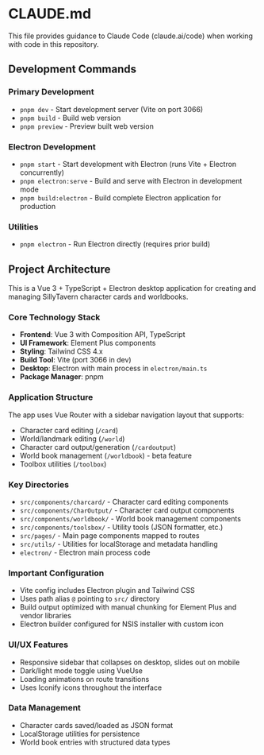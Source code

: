 # CLAUDE.md

This file provides guidance to Claude Code (claude.ai/code) when working with code in this repository.

## Development Commands

### Primary Development
- `pnpm dev` - Start development server (Vite on port 3066)
- `pnpm build` - Build web version
- `pnpm preview` - Preview built web version

### Electron Development
- `pnpm start` - Start development with Electron (runs Vite + Electron concurrently)
- `pnpm electron:serve` - Build and serve with Electron in development mode
- `pnpm build:electron` - Build complete Electron application for production

### Utilities
- `pnpm electron` - Run Electron directly (requires prior build)

## Project Architecture

This is a Vue 3 + TypeScript + Electron desktop application for creating and managing SillyTavern character cards and worldbooks.

### Core Technology Stack
- **Frontend**: Vue 3 with Composition API, TypeScript
- **UI Framework**: Element Plus components
- **Styling**: Tailwind CSS 4.x
- **Build Tool**: Vite (port 3066 in dev)
- **Desktop**: Electron with main process in `electron/main.ts`
- **Package Manager**: pnpm

### Application Structure

The app uses Vue Router with a sidebar navigation layout that supports:
- Character card editing (`/card`)
- World/landmark editing (`/world`) 
- Character card output/generation (`/cardoutput`)
- World book management (`/worldbook`) - beta feature
- Toolbox utilities (`/toolbox`)

### Key Directories
- `src/components/charcard/` - Character card editing components
- `src/components/CharOutput/` - Character card output components  
- `src/components/worldbook/` - World book management components
- `src/components/toolsbox/` - Utility tools (JSON formatter, etc.)
- `src/pages/` - Main page components mapped to routes
- `src/utils/` - Utilities for localStorage and metadata handling
- `electron/` - Electron main process code

### Important Configuration
- Vite config includes Electron plugin and Tailwind CSS
- Uses path alias `@` pointing to `src/` directory
- Build output optimized with manual chunking for Element Plus and vendor libraries
- Electron builder configured for NSIS installer with custom icon

### UI/UX Features
- Responsive sidebar that collapses on desktop, slides out on mobile
- Dark/light mode toggle using VueUse
- Loading animations on route transitions
- Uses Iconify icons throughout the interface

### Data Management
- Character cards saved/loaded as JSON format
- LocalStorage utilities for persistence
- World book entries with structured data types